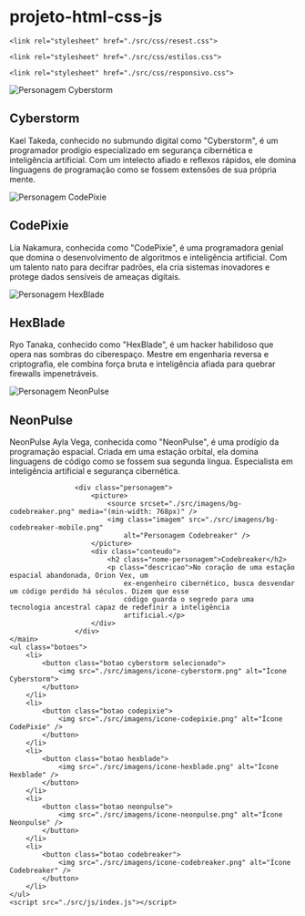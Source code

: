 # projeto-html-css-js

<!DOCTYPE html>
<html lang="pt-BR">

<head>
    <meta charset="UTF-8">
    <meta name="viewport" content="width=device-width, initial-scale=1.0" />
    <title>Semana do Zero ao Programador Contratado - Dragon Ball</title>
    <link rel="preconnect" href="https://fonts.googleapis.com">
    <link rel="preconnect" href="https://fonts.gstatic.com" crossorigin>
    <link
        href="https://fonts.googleapis.com/css2?family=Rubik:ital,wght@0,300..900;1,300..900&family=Secular+One&display=swap"
        rel="stylesheet">

    <link rel="stylesheet" href="./src/css/resest.css">

    <link rel="stylesheet" href="./src/css/estilos.css">

    <link rel="stylesheet" href="./src/css/responsivo.css">
</head>

<body>
    <main class="personagens">
        <div class="personagem selecionado">
            <picture>
                <source srcset="./src/imagens/bg-cyberstorm.png" media="(min-width: 768px)">
                <img class="imagem" src="./src/imagens/bg-cyberstorm-mobile.png" alt="Personagem Cyberstorm">
            </picture>
            <div class="conteudo">
                <h2 class="nome-personagem">Cyberstorm</h2>
                <p class="descricao">Kael Takeda, conhecido no submundo digital como "Cyberstorm", é um programador
                    prodígio especializado em segurança cibernética e inteligência artificial. Com um intelecto afiado e
                    reflexos rápidos, ele domina linguagens de programação como se fossem extensões de sua própria
                    mente.</p>
                </div>
            </div>
            <div class="personagem">
                <picture>
                    <source srcset="./src/imagens/bg-codepixie.png" media="(min-width: 768px)" />
                    <img class="imagem" src="./src/imagens/bg-codepixie-mobile.png" alt="Personagem CodePixie" />
                </picture>
                <div class="conteudo">
                    <h2 class="nome-personagem">CodePixie</h2>
                    <p class="descricao">Lía Nakamura, conhecida como "CodePixie", é uma programadora genial que domina
                        o desenvolvimento de algoritmos e inteligência artificial. Com um talento nato para decifrar
                        padrões, ela cria sistemas inovadores e protege dados sensíveis de ameaças digitais.</p>
                </div>
                </div>
                <div class="personagem">
                    <picture>
                        <source srcset="./src/imagens/bg-hexblade.png" media="(min-width: 768px)" />
                        <img class="imagem" src="./src/imagens/bg-hexblade-mobile.png" alt="Personagem HexBlade" />
                    </picture>
                    <div class="conteudo">
                        <h2 class="nome-personagem">HexBlade</h2>
                        <p class="descricao">Ryo Tanaka, conhecido como "HexBlade", é um hacker habilidoso que opera nas
                            sombras do ciberespaço. Mestre em engenharia reversa e criptografia, ele combina força bruta
                            e inteligência afiada para quebrar firewalls impenetráveis.</p>
                        </div>
                    </div>
                    <div class="personagem">
                        <picture>
                            <source srcset="./src/imagens/bg-neonpulse.png" media="(min-width: 768px)" />
                            <img class="imagem" src="./src/imagens/bg-neonpulse-mobile.png"
                                alt="Personagem NeonPulse" />
                        </picture>
                        <div class="conteudo">
                            <h2 class="nome-personagem">NeonPulse</h2>
                            <p class="descricao">NeonPulse Ayla Vega, conhecida como "NeonPulse", é uma prodígio da
                                programação espacial. Criada em uma estação orbital, ela domina linguagens de código
                                como se fossem sua segunda língua. Especialista em inteligência artificial e segurança
                                cibernética.</p>
                        </div>
                    </div>
                    
                    <div class="personagem">
                        <picture>
                            <source srcset="./src/imagens/bg-codebreaker.png" media="(min-width: 768px)" />
                            <img class="imagem" src="./src/imagens/bg-codebreaker-mobile.png"
                                alt="Personagem Codebreaker" />
                        </picture>
                        <div class="conteudo">
                            <h2 class="nome-personagem">Codebreaker</h2>
                            <p class="descricao">No coração de uma estação espacial abandonada, Orion Vex, um
                                ex-engenheiro cibernético, busca desvendar um código perdido há séculos. Dizem que esse
                                código guarda o segredo para uma tecnologia ancestral capaz de redefinir a inteligência
                                artificial.</p>
                        </div>
                    </div>
    </main>
    <ul class="botoes">
        <li>
            <button class="botao cyberstorm selecionado">
                <img src="./src/imagens/icone-cyberstorm.png" alt="Ícone Cyberstorm">
            </button>
        </li>
        <li>
            <button class="botao codepixie">
                <img src="./src/imagens/icone-codepixie.png" alt="Ícone CodePixie" />
            </button>
        </li>
        <li>
            <button class="botao hexblade">
                <img src="./src/imagens/icone-hexblade.png" alt="Ícone Hexblade" />
            </button>
        </li>
        <li>
            <button class="botao neonpulse">
                <img src="./src/imagens/icone-neonpulse.png" alt="Ícone Neonpulse" />
            </button>
        </li>
        <li>
            <button class="botao codebreaker">
                <img src="./src/imagens/icone-codebreaker.png" alt="Ícone Codebreaker" />
            </button>
        </li>
    </ul>
    <script src="./src/js/index.js"></script>

</body>

</html>
